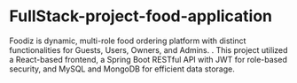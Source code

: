 # FullStack-project-food-application
 Foodiz is dynamic, multi-role food ordering platform with distinct functionalities for Guests, Users, Owners, and Admins. . This project utilized a React-based frontend, a Spring Boot RESTful API with JWT for role-based security, and MySQL and MongoDB for efficient data storage.
